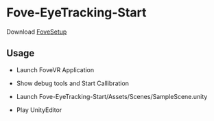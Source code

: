 # Fove-EyeTracking-Start

Download [FoveSetup](https://www.getfove.com/developers/)


## Usage

- Launch FoveVR Application

- Show debug tools and Start Callibration

- Launch Fove-EyeTracking-Start/Assets/Scenes/SampleScene.unity

- Play UnityEditor
